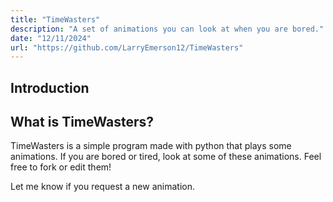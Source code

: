 ```yaml
---
title: "TimeWasters"
description: "A set of animations you can look at when you are bored."
date: "12/11/2024"
url: "https://github.com/LarryEmerson12/TimeWasters"
---
```


## Introduction

## What is TimeWasters?

TimeWasters is a simple program made with python that plays some animations. If you are bored or tired, look at some of these animations. Feel free to fork or edit them!

Let me know if you request a new animation.